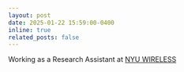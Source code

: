 ```yaml
---
layout: post
date: 2025-01-22 15:59:00-0400
inline: true
related_posts: false
---
```


Working as a Research Assistant at [NYU WIRELESS](https://wireless.engineering.nyu.edu/)